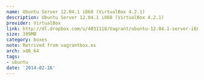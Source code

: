 ```yaml
---
name: Ubuntu Server 12.04.1 i868 (VirtualBox 4.2.1)
description: Ubuntu Server 12.04.1 i868 (VirtualBox 4.2.1)
provider: VirtualBox
link: http://dl.dropbox.com/u/4031118/Vagrant/ubuntu-12.04.1-server-i686-virtual.box
size: 389MB
category: boxes
note: Retrived from vagrantbox.es
arch: x86_64
tags:
- ubuntu
date: '2014-02-16'
---
```


